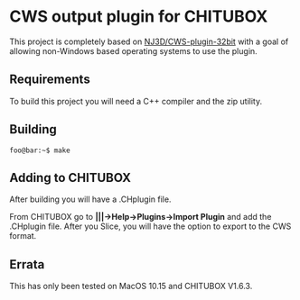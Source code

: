 # CWS output plugin for CHITUBOX
This project is completely based on [NJ3D/CWS-plugin-32bit](https://github.com/JNJ3D/CWS-plugin-32bit) with a goal of allowing non-Windows based operating systems to use the plugin.

## Requirements

To build this project you will need a C++ compiler and the zip utility.

## Building

```console
foo@bar:~$ make
```

## Adding to CHITUBOX
After building you will have a .CHplugin file. 

From CHITUBOX go to **|||->Help->Plugins->Import Plugin** and add the .CHplugin file. After you Slice, you will have the option to export to the CWS format.

## Errata
This has only been tested on MacOS 10.15 and CHITUBOX V1.6.3.